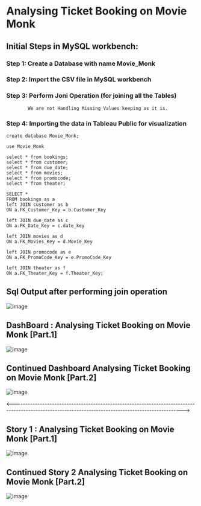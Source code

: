 # Analysing Ticket Booking on Movie Monk

## Initial Steps in MySQL workbench:
### Step 1: Create a Database with name Movie_Monk
### Step 2: Import the CSV file in MySQL workbench
### Step 3: Perform Joni Operation (for joining all the Tables)
            We are not Handling Missing Values keeping as it is.
### Step 4: Importing the data in Tableau Public for visualization 

```
create database Movie_Monk;

use Movie_Monk

select * from bookings;
select * from customer;
select * from due_date;
select * from movies;
select * from promocode;
select * from theater;
```

```
SELECT *
FROM bookings as a
left JOIN customer as b
ON a.FK_Customer_Key = b.Customer_Key

left JOIN due_date as c
ON a.FK_Date_Key = c.date_key

left JOIN movies as d
ON a.FK_Movies_Key = d.Movie_Key

left JOIN promocode as e
ON a.FK_PromoCode_Key = e.PromoCode_Key

left JOIN theater as f
ON a.FK_Theater_Key = f.Theater_Key;
```
## Sql Output after performing join operation
![image](https://user-images.githubusercontent.com/69152112/234870660-696ef9d3-11af-431f-be24-7177c1d4828b.png)


## DashBoard : Analysing Ticket Booking on Movie Monk [Part.1]
![image](https://user-images.githubusercontent.com/69152112/234873009-a048cde9-1e22-47ec-9cfd-74781f1121a7.png)

## Continued Dashboard Analysing Ticket Booking on Movie Monk [Part.2]
![image](https://user-images.githubusercontent.com/69152112/234873125-22c23613-9d39-41cb-9c6b-d51cad4dedc9.png)

<---------------------------------------------------------------------------------------------------------------------------------------------------->

## Story 1 : Analysing Ticket Booking on Movie Monk [Part.1]
![image](https://user-images.githubusercontent.com/69152112/234873596-493914f5-7e29-4ad2-9fea-c64a1ad51548.png)

## Continued Story 2 Analysing Ticket Booking on Movie Monk [Part.2]
![image](https://user-images.githubusercontent.com/69152112/234874027-13ebb2d0-ed5b-4b1c-a553-26767e02413c.png)




